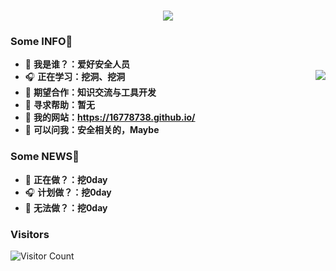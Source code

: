 <h1 align="center">
<img src="https://readme-typing-svg.herokuapp.com?font=ubuntu&color=%23B335F7&size=22&vCenter=true&height=40&lines=Welcome+to+my+home+page+%F0%9F%91%8B;I+guess+you+are+a+hacker+%F0%9F%A4%94;Nice+to+meet+you+%F0%9F%98%9D;Hope+there+is+something+you+need+%F0%9F%8E%81">
</h1>  

### Some INFO👋           
- 🌱 **我是谁？：爱好安全人员**   
- 🎧 **正在学习：挖洞、挖洞**       <img align="right" src="https://github-readme-stats.vercel.app/api?username=16778738&show_icons=true&theme=radical">
- 👯 **期望合作：知识交流与工具开发**  
- 🤔 **寻求帮助：暂无**
- 🍔 **我的网站：https://16778738.github.io/**          
- 💬 **可以问我：安全相关的，Maybe**
### Some NEWS👋
- 🌱 **正在做？：挖0day**
- 🎧 **计划做？：挖0day**
- 🤔 **无法做？：挖0day**                 



### Visitors
![Visitor Count](https://profile-counter.glitch.me/16778738/count.svg)
